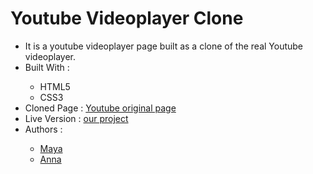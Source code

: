 # Youtube Videoplayer Clone
<ul>
  <li>It is a youtube videoplayer page built as a clone of the real Youtube videoplayer.</li>
  <li>Built With : </li>
  <ul>
    <li>HTML5</li>
    <li>CSS3</li>
  </ul>
  <li>Cloned Page : <a href="https://www.youtube.com/watch?v=V74l_zS1x8E">Youtube original page</a></li>
  <li>Live Version : <a href="https://maya88en.github.io/Build-a-video/">our project</a>
  <li>Authors : </li>
  <ul>
    <li><a href="https://github.com/maya88en">Maya </a></li>
    <li><a href="https://github.com/Anna-Myzukina">Anna</a></li>
  </ul>
 </ul>
  

